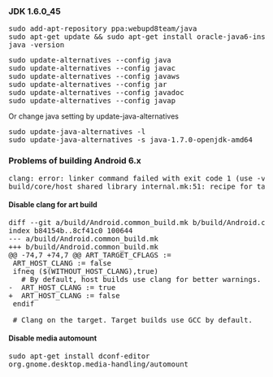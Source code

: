### JDK 1.6.0_45

<pre>
sudo add-apt-repository ppa:webupd8team/java
sudo apt-get update && sudo apt-get install oracle-java6-installer
java -version
</pre>

<pre>
sudo update-alternatives --config java
sudo update-alternatives --config javac
sudo update-alternatives --config javaws
sudo update-alternatives --config jar
sudo update-alternatives --config javadoc
sudo update-alternatives --config javap
</pre>

Or change java setting by update-java-alternatives

<pre>
sudo update-java-alternatives -l
sudo update-java-alternatives -s java-1.7.0-openjdk-amd64
</pre>

### Problems of building Android 6.x

<pre>
clang: error: linker command failed with exit code 1 (use -v to see invocation)
build/core/host_shared_library_internal.mk:51: recipe for target 'out/host/linux-x86/obj/lib/libart.so' failed
</pre>

#### Disable clang for art build

<pre>
diff --git a/build/Android.common_build.mk b/build/Android.common_build.mk
index b84154b..8cf41c0 100644
--- a/build/Android.common_build.mk
+++ b/build/Android.common_build.mk
@@ -74,7 +74,7 @@ ART_TARGET_CFLAGS :=
 ART_HOST_CLANG := false
 ifneq ($(WITHOUT_HOST_CLANG),true)
   # By default, host builds use clang for better warnings.
-  ART_HOST_CLANG := true
+  ART_HOST_CLANG := false
 endif
 
 # Clang on the target. Target builds use GCC by default.
</pre>


#### Disable media automount

<pre>
sudo apt-get install dconf-editor
org.gnome.desktop.media-handling/automount
</pre>
